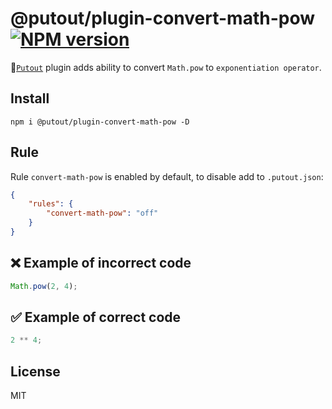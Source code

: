 # @putout/plugin-convert-math-pow [![NPM version][NPMIMGURL]][NPMURL]

[NPMIMGURL]: https://img.shields.io/npm/v/@putout/plugin-convert-math-pow.svg?style=flat&longCache=true
[NPMURL]: https://npmjs.org/package/@putout/plugin-convert-math-pow "npm"

🐊[`Putout`](https://github.com/coderaiser/putout) plugin adds ability to convert `Math.pow` to `exponentiation operator`.

## Install

```
npm i @putout/plugin-convert-math-pow -D
```

## Rule

Rule `convert-math-pow` is enabled by default, to disable add to `.putout.json`:

```json
{
    "rules": {
        "convert-math-pow": "off"
    }
}
```

## ❌ Example of incorrect code

```js
Math.pow(2, 4);
```

## ✅ Example of correct code

```js
2 ** 4;
```

## License

MIT
